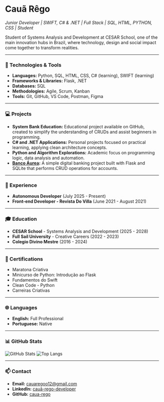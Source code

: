 # Cauã Rêgo

*Junior Developer | SWIFT, C# & .NET | Full Stack | SQL, HTML, PYTHON, CSS | Student*

Student of Systems Analysis and Development at CESAR School, one of the main innovation hubs in Brazil, where technology, design and social impact come together to transform realities.

---

### 🚀 Technologies & Tools

- **Languages:** Python, SQL, HTML, CSS, C# (learning), SWIFT (learning)
- **Frameworks & Libraries:** Flask, .NET
- **Databases:** SQL
- **Methodologies:** Agile, Scrum, Kanban
- **Tools:** Git, GitHub, VS Code, Postman, Figma

---

### 💻 Projects

- **System Bank Education:** Educational project available on GitHub, created to simplify the understanding of CRUDs and assist beginners in programming.
- **C# and .NET Applications:** Personal projects focused on practical learning, applying clean architecture concepts.
- **Python and Algorithm Explorations:** Academic focus on programming logic, data analysis and automation.
- **[Banco Áurea](https://github.com/caua-rego/bank-aurea):** A simple digital banking project built with Flask and SQLite that performs CRUD operations for accounts.

---

### 💼 Experience

- **Autonomous Developer** (July 2025 - Present)
- **Front-end Developer - Revista Do Villa** (June 2021 - August 2021)

---

### 🎓 Education

- **CESAR School** - Systems Analysis and Development (2025 - 2028)
- **Full Sail University** - Creative Careers (2022 - 2023)
- **Colegio Divino Mestre** (2016 - 2024)

---

### 📜 Certifications

- Maratona Criativa
- Minicurso de Python: Introdução ao Flask
- Fundamentos do Swift
- Clean Code - Python
- Carreiras Criativas

---

### 🌐 Languages

- **English:** Full Professional
- **Portuguese:** Native

---

### 📊 GitHub Stats

![GitHub Stats](https://github-readme-stats.vercel.app/api?username=caua-rego&show_icons=true&theme=tokyonight)
![Top Langs](https://github-readme-stats.vercel.app/api/top-langs/?username=caua-rego&layout=compact&theme=tokyonight)

---

### 📫 Contact

- **Email:** cauaregoo12@gmail.com
- **LinkedIn:** [cauã-rego-developer](https://www.linkedin.com/in/cau%C3%A3-rego-developer)
- **GitHub:** [caua-rego](https://github.com/caua-rego)